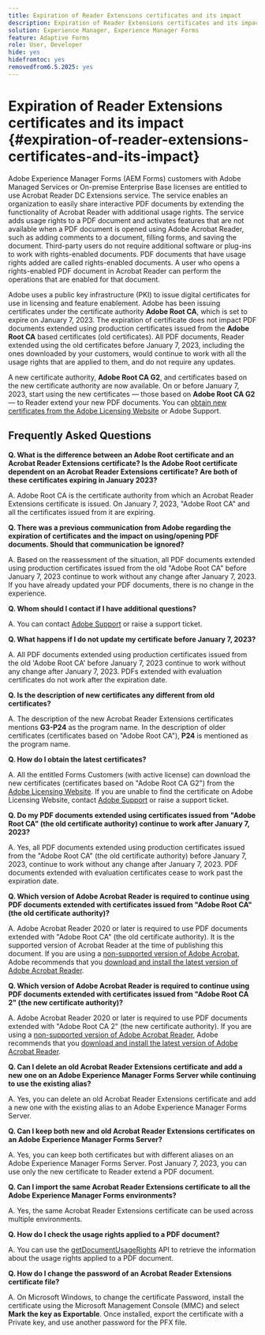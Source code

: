 ```yaml
---
title: Expiration of Reader Extensions certificates and its impact 
description: Expiration of Reader Extensions certificates and its impact 
solution: Experience Manager, Experience Manager Forms
feature: Adaptive Forms
role: User, Developer
hide: yes
hidefromtoc: yes
removedfrom6.5.2025: yes
---
```


# Expiration of Reader Extensions certificates and its impact {#expiration-of-reader-extensions-certificates-and-its-impact}

Adobe Experience Manager Forms (AEM Forms) customers with Adobe Managed Services or On-premise Enterprise Base licenses are entitled to use Acrobat Reader DC Extensions service. The service enables an organization to easily share interactive PDF documents by extending the functionality of Acrobat Reader with additional usage rights. The service adds usage rights to a PDF document and activates features that are not available when a PDF document is opened using Adobe Acrobat Reader, such as adding comments to a document, filling forms, and saving the document. Third-party users do not require additional software or plug-ins to work with rights-enabled documents. PDF documents that have usage rights added are called rights-enabled documents. A user who opens a rights-enabled PDF document in Acrobat Reader can perform the operations that are enabled for that document.

Adobe uses a public key infrastructure (PKI) to issue digital certificates for use in licensing and feature enablement. Adobe has been issuing certificates under the certificate authority **Adobe Root CA**, which is set to expire on January 7, 2023. The expiration of certificate does not impact PDF documents extended using production certificates issued from the **Adobe Root CA** based certificates (old certificates). All PDF documents, Reader extended using the old certificates before January 7, 2023, including the ones downloaded by your customers, would continue to work with all the usage rights that are applied to them, and do not require any updates.

A new certificate authority, **Adobe Root CA G2**, and certificates based on the new certificate authority are now available. On or before January 7, 2023, start using the new certificates —  those based on **Adobe Root CA G2** — to Reader extend your new PDF documents.  You can [obtain new certificates from the Adobe Licensing Website](https://licensing.adobe.com/) or Adobe Support.  

## Frequently Asked Questions

**Q. What is the difference between an Adobe Root certificate and an Acrobat Reader Extensions certificate? Is the Adobe Root certificate dependent on an Acrobat Reader Extensions certificate? Are both of these certificates expiring in January 2023?**

A. Adobe Root CA is the certificate authority from which an Acrobat Reader Extensions certificate is issued. On January 7, 2023, "Adobe Root CA" and all the certificates issued from it are expiring.

**Q. There was a previous communication from Adobe regarding the expiration of certificates and the impact on using/opening PDF documents. Should that communication be ignored?**

A. Based on the reassessment of the situation, all PDF documents extended using production certificates issued from the old "Adobe Root CA" before January 7, 2023 continue to work without any change after January 7, 2023. If you have already updated your PDF documents, there is no change in the experience.

**Q. Whom should I contact if I have additional questions?** 

A. You can contact [Adobe Support](https://experienceleague.adobe.com/?support-solution=Experience+Manager#support) or raise a support ticket. 

**Q. What happens if I do not update my certificate before January 7, 2023?** 

A. All PDF documents extended using production certificates issued from the old 'Adobe Root CA' before January 7, 2023 continue to work without any change after January 7, 2023. PDFs extended with evaluation certificates do not work after the expiration date.

**Q. Is the description of new certificates any different from old certificates?**

A. The description of the new Acrobat Reader Extensions certificates mentions **G3-P24** as the program name. In the description of older certificates (certificates based on "Adobe Root CA"), **P24** is mentioned as the program name.

**Q. How do I obtain the latest certificates?**

A. All the entitled Forms Customers (with active license) can download  the new certificates (certificates based on "Adobe Root CA G2") from the [Adobe Licensing Website](https://licensing.adobe.com/). If you are unable to find the certificate on Adobe Licensing Website, contact [Adobe Support](https://experienceleague.adobe.com/?support-solution=Experience+Manager&lang=en#support) or raise a support ticket.

**Q. Do my PDF documents extended using certificates issued from "Adobe Root CA" (the old certificate authority) continue to work after January 7, 2023?**

A. Yes, all PDF documents extended using production certificates issued from the "Adobe Root CA" (the old certificate authority) before January 7, 2023, continue to work without any change after January 7, 2023. PDF documents extended with evaluation certificates cease to work past the expiration date.

**Q. Which version of Adobe Acrobat Reader is required to continue using PDF documents extended with certificates issued from "Adobe Root CA" (the old certificate authority)?**

A. Adobe Acrobat Reader 2020 or later is required to use PDF documents extended with "Adobe Root CA" (the old certificate authority). It is the supported version of Acrobat Reader at the time of publishing this document. If you are using a [non-supported version of Adobe Acrobat](https://helpx.adobe.com/support/programs/eol-matrix.html), Adobe recommends that you [download and install the latest version of Adobe Acrobat Reader](https://get.adobe.com/reader/).

**Q. Which version of Adobe Acrobat Reader is required to continue using PDF documents extended with certificates issued from "Adobe Root CA 2" (the new certificate authority)?**

A. Adobe Acrobat Reader 2020 or later is required to use PDF documents extended with "Adobe Root CA 2" (the new certificate authority). If you are using a [non-supported version of Adobe Acrobat Reader](https://helpx.adobe.com/support/programs/eol-matrix.html), Adobe recommends that you [download and install the latest version of Adobe Acrobat Reader](https://get.adobe.com/reader/).

**Q. Can I delete an old Acrobat Reader Extensions certificate and add a new one on an Adobe Experience Manager Forms Server while continuing to use the existing alias?**

A. Yes, you can delete an old Acrobat Reader Extensions certificate and add a new one with the existing alias to an Adobe Experience Manager Forms Server.

**Q. Can I keep both new and old Acrobat Reader Extensions certificates on an Adobe Experience Manager Forms Server?**

A. Yes, you can keep both certificates but with different aliases on an Adobe Experience Manager Forms Server. Post January 7, 2023, you can use only the new certificate to Reader extend a PDF document.

**Q. Can I import the same Acrobat Reader Extensions certificate to all the Adobe Experience Manager Forms environments?**

A. Yes, the same Acrobat Reader Extensions certificate can be used across multiple environments.

**Q. How do I check the usage rights applied to a PDF document?**

A. You can use the [getDocumentUsageRights](https://experienceleague.adobe.com/docs/experience-manager-65/forms/developer-reference/programming-aem-forms-jee/java-api-quick-start-code-examples/acrobat-reader-dc-extensions-service.html?lang=en#quick-start-soap-mode-retrieving-credential-information-using-the-java-api) API to retrieve the information about the usage rights applied to a PDF document.

**Q. How do I change the password of an Acrobat Reader Extensions certificate file?**

A. On Microsoft Windows, to change the certificate Password, install the certificate using the Microsoft Management Console (MMC) and select **Mark the key as Exportable**. Once installed, export the certificate with a Private key, and use another password for the PFX file.


<!-- 
## Applying the certificates {#obtaning-and-applying-the-certificates} 

You can choose one of the following paths to apply latest certificates:

* [Updating certificates for an AEM Forms on JEE environment](#Updating-and-Applying-certificates-for-an-AEM-Forms-on-JEE-environment) 
* [Updating certificates for an AEM Forms on OSGi environment](#Updating-and-applying-certificates-for-an-AEM-Forms-on-OSGi-environment)

>[!NOTE]
>
>The document uses the term certificates and credentials interchangeably.

### Pre-requisites {#Pre-requisites}

Updating the certificates requires using actions available on AEM Forms administrator console and Reader Extension APIs provided by AEM Forms. The document is intended for users and administrators with knowledge of using Adobe Experience Manger Forms APIs. Before you start, ensure that: 

* the user has administrator rights on underlying AEM Forms environment. 
* the user has setup the [development environment](https://experienceleague.adobe.com/docs/experience-manager-65/developing/devtools/howto-projects-eclipse.html) and has access to it.
* [obtain the certificates](#obtain-the-certificates).


### Obtain the certificates {#obtain-the-certificates}

The Rights credential is delivered as a digital certificate that contains the public key, the private key, and the password used to access the credential.

If your organization purchases a production version of Reader Extensions, the production Rights credential is delivered by Adobe Licensing Website (LWS). A production Rights credential is unique to your organization and can enable the specific usage rights that you require.

If you obtained Reader Extensions through a partner or software provider who integrated Reader Extensions into their software, the Rights credential is provided to you by that partner who, in turn, receives this credential from Adobe.

>[!NOTE]
>
>The Rights credential cannot be used for typical document signing or assertion of identity. For these applications, you can use a self-sign certificate or acquire an identity certificate from a Certificate Authority (CA).

The following types of Rights credentials are available:

**Customer Evaluation**: A credential with a short validity period that is provided to customers who want to evaluate Reader Extensions. Usage rights applied to documents using this credential expire when the credential expires. This type of credential is valid only for two to three months.

**Production**: A credential with a long validity period that is provided to customers who purchased the full product. Production credentials are unique to each customer but can be installed on multiple systems.

If you have already used certificates to reader extend PDF files, download a production certificate from [Adobe Licensing Website (LWS)](https://licensing.adobe.com/).

### Applying certificates for an AEM Forms on JEE environment {#Updating-and-Applying-certificates-for-an-AEM-Forms-on-JEE-environment} 

Applying new certificates on AEM Forms on JEE stack requires importing new credentials and applying usage rights. You can use admin console to import credentials and AEM Forms Reader Extension APIs to apply usage rights. 

#### Import and configure credentials 

You can use the Trust Store Management pages to import a new credential. The Trust Store may contain more than one Reader Extensions credential. Designate one of those credentials as the default Reader Extensions credential. The default credential is used when a Workbench user is unable to determine which credential to use during process creation. These rules apply to default credentials:

* If you import a Reader Extensions credential and the Trust Store contains no other Reader Extensions credentials, it is set as the default.
* If you import a Reader Extensions credential with the Default option selected, the default type is removed from an existing default credential. The imported credential becomes the default.
* You cannot delete a default Reader Extensions credential. To delete the default credential, first set another credential as the default. An exception to this rule is that if there is only one credential, you can delete it even though it is the default.
* You cannot update a default Reader Extensions credential.

To import the credentials: 

1. In administration console, click Settings > Trust Store Management > Local Credentials.
1. Click Import and, under Trust Store Type, select Acrobat Reader DC extensions Credential.
1. (Optional) To indicate that this credential is the default credential to use with Acrobat Reader DC extensions, select Default.
1. In the Alias box, type an identifier for the credential. This identifier is used as the display name for the credential in Acrobat Reader DC extensions. This alias is also used to access the credential programmatically using the AEM forms SDK.
1. Click Choose File to locate the credential, type the password of the credential, and then click OK.

If the error message "Failed to import credential due to either incorrect file format, or incorrect password" appears, verify that the password is valid.

You can also import and delete credentials programmatically. (See [Programming with AEM forms](../../developing/credentials.md).)

<!-- ### Remove usage rights from existing rights-enabled PDF documents

Remove usage rights from existing rights-enabled PDF documents before applying usage rights with latest credentials. AEM Forms on JEE provides APIs to remove usage rights. For detailed instructions, see [Removing Usage Rights from PDF Documents](../../developing/assigning-usage-rights.md#removing-usage-rights-from-pdf-documents).

To remove usage rights for AEM Forms on JEE processes developed in Workbench, see [Workbench Help](https://helpx.adobe.com/content/dam/help/en/experience-manager/6-5/forms/pdf/WorkbenchHelp.pdf). 

#### Apply the usage rights to PDF documents 

After importing new credentials, you can apply usage rights to PDF documents using the Acrobat Reader DC extensions Java Client API and web service.  For details, see [Applying Usage Rights to PDF Documents](../../developing/assigning-usage-rights.md#applying-usage-rights-to-pdf-documents). 


### Applying certificates for an AEM Forms on OSGi environment {#Updating-and-applying-certificates-for-an-AEM-Forms-on-OSGi-environment}

Applying new certificates on AEM Forms on OSGi stack requires importing new credentials and applying usage rights. You can use admin console to import credentials and AEM Forms Reader Extension APIs to apply usage rights. 

#### Import credentials {#Import-credentials}

In an AEM Forms on OSGi environment, a Reader Extension credential is associated with fd-service user. Before adding credentials for fd-user key store, perform the following steps to create a key store: 

1. Log in to your AEM Author instance as an Administrator.
1. Go to **[!UICONTROL Tools]**> **[!UICONTROL Security]**>**[!UICONTROL Users]**.
1. Scroll down the list of users until you find fd-service user account.
1. Click **[!UICONTROL fd-service]** user.
1. Click keystore tab.
1. Click **[!UICONTROL Create KeyStore]**.
1. Set the KeyStore Access Password and save your settings to create the KeyStore password.

After creating the key-store, add credentials to fd-service user. The following video explains the steps: 

>[!VIDEO](https://images-tv.adobe.com/mpcv3/5577/8db8e554-f04b-4fae-8108-b9b5e0eb03ad_1627925794.854x480at800_h264.mp4)

The following command list the details of the pfx file. Before running the command, navigate to the directory that contains the .pfx file.

`keytool -v -list -storetype pkcs12 -keystore [name of your .pfx file]`

For example, keytool -v -list -storetype pkcs12 -keystore 1005566.pfx where 1005566.pfx is the name of my pfx file

<!-- ### Remove usage rights from existing rights-enabled PDF documents

Remove usage rights from existing rights-enabled PDF documents before applying usage rights with latest credentials. You can remove the usage rights for a document by invoking the removeUsageRights API from within the docAssuranceServiceAPI. For detailed information, see [Remove Usage Rights](/help/forms/using/aem-document-services-programmatically.md#removing-usage-rights) document.

#### Apply the usage rights to PDF documents 

To apply usage rights in an AEM Forms on OSGi environment, Create custom OSGi service to usage rights to the documents. You can also create a servlet with a POST method to return the reader extended PDF to the user. For detailed instructions, see [Applying Reader Extensions](https://experienceleague.adobe.com/docs/experience-manager-learn/forms/document-services/apply-reader-extension-rights-to-pdf.html).  -->

